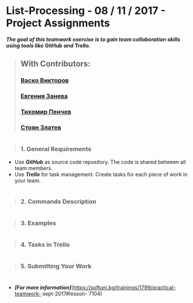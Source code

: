 # List-Processing - 08 / 11 / 2017 - Project Assignments

***The goal of this teamwork exercise is to gain team collaboration skills 
using tools like*** **GitHub** ***and*** **Trello**.

> ## With Contributors:
> ### [Васко Викторов](https://github.com/spzvtbg/List-Processing)
> ### [Евгения Занева](https://github.com/spzvtbg/List-Processing)
> ### [Тихомир Пенчев](https://github.com/spzvtbg/List-Processing)
> ### [Стоян Златев](https://github.com/spzvtbg/List-Processing)
#
> ### 1. General Requirements
  - Use ***GitHub*** as source code repository. The code is shared between all team members.
  - Use ***Trello*** for task management. Create tasks for each piece of work in your team.
#
> ### 2. Commands Description
#
> ### 3. Examples
#
> ### 4. Tasks in Trello
#
> ### 5. Submitting Your Work
#
- ***[For more information]***(https://softuni.bg/trainings/1799/practical-teamwork- sept-2017#lesson- 7104)


